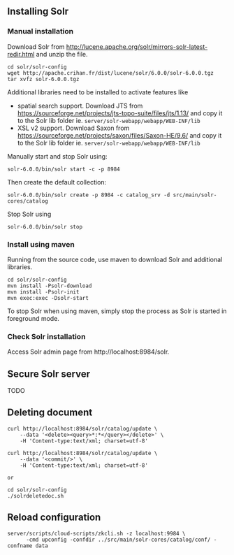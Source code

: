 ## Installing Solr

### Manual installation

Download Solr from http://lucene.apache.org/solr/mirrors-solr-latest-redir.html
and unzip the file.

```
cd solr/solr-config
wget http://apache.crihan.fr/dist/lucene/solr/6.0.0/solr-6.0.0.tgz
tar xvfz solr-6.0.0.tgz
```

Additional libraries need to be installed to activate features like
* spatial search support. Download JTS from https://sourceforge.net/projects/jts-topo-suite/files/jts/1.13/
  and copy it to the Solr lib folder ie. ``server/solr-webapp/webapp/WEB-INF/lib``
* XSL v2 support. Download Saxon from https://sourceforge.net/projects/saxon/files/Saxon-HE/9.6/
  and copy it to the Solr lib folder ie. ``server/solr-webapp/webapp/WEB-INF/lib``


Manually start and stop Solr using:

```
solr-6.0.0/bin/solr start -c -p 8984
```

Then create the default collection:

```
solr-6.0.0/bin/solr create -p 8984 -c catalog_srv -d src/main/solr-cores/catalog
```

Stop Solr using

```
solr-6.0.0/bin/solr stop
```


### Install using maven

Running from the source code, use maven to download Solr and additional libraries.
```
cd solr/solr-config
mvn install -Psolr-download
mvn install -Psolr-init
mvn exec:exec -Dsolr-start
```

To stop Solr when using maven, simply stop the process as Solr is started in
foreground mode.


### Check Solr installation

Access Solr admin page from http://localhost:8984/solr.


## Secure Solr server

TODO

## Deleting document

```
curl http://localhost:8984/solr/catalog/update \
    --data '<delete><query>*:*</query></delete>' \
    -H 'Content-type:text/xml; charset=utf-8'
    
curl http://localhost:8984/solr/catalog/update \
    --data '<commit/>' \
    -H 'Content-type:text/xml; charset=utf-8'

or

cd solr/solr-config
./solrdeletedoc.sh
```


## Reload configuration 

```
server/scripts/cloud-scripts/zkcli.sh -z localhost:9984 \
      -cmd upconfig -confdir ../src/main/solr-cores/catalog/conf/ -confname data
```
